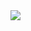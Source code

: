 <img src="https://user-images.githubusercontent.com/41726300/168829976-7b3d8db3-cd58-4112-bac0-71fb6a7b886e.gif">
